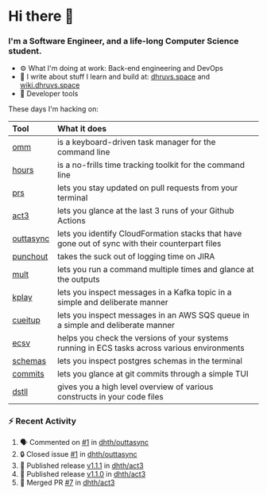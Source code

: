 Hi there 👋
===

### I'm a Software Engineer, and a life-long Computer Science student.


- ⚙️  What I'm doing at work: Back-end engineering and DevOps
- 🌱 I write about stuff I learn and build at:
    [dhruvs.space](https://dhruvs.space) and [wiki.dhruvs.space](https://wiki.dhruvs.space)
- 💙 Developer tools

These days I'm hacking on:

| Tool                                           | What it does                                                                                    |
|:-----------------------------------------------|:------------------------------------------------------------------------------------------------|
| [omm](https://github.com/dhth/omm)             | is a keyboard-driven task manager for the command line                                          |
| [hours](https://github.com/dhth/hours)         | is a no-frills time tracking toolkit for the command line                                       |
| [prs](https://github.com/dhth/prs)             | lets you stay updated on pull requests from your terminal                                       |
| [act3](https://github.com/dhth/act3)           | lets you glance at the last 3 runs of your Github Actions                                       |
| [outtasync](https://github.com/dhth/outtasync) | lets you identify CloudFormation stacks that have gone out of sync with their counterpart files |
| [punchout](https://github.com/dhth/punchout)   | takes the suck out of logging time on JIRA                                                      |
| [mult](https://github.com/dhth/mult)           | lets you run a command multiple times and glance at the outputs                                 |
| [kplay](https://github.com/dhth/kplay)         | lets you inspect messages in a Kafka topic in a simple and deliberate manner                    |
| [cueitup](https://github.com/dhth/cueitup)     | lets you inspect messages in an AWS SQS queue in a simple and deliberate manner                 |
| [ecsv](https://github.com/dhth/ecsv)           | helps you check the versions of your systems running in ECS tasks across various environments   |
| [schemas](https://github.com/dhth/schemas)     | lets you inspect postgres schemas in the terminal                                               |
| [commits](https://github.com/dhth/commits)     | lets you glance at git commits through a simple TUI                                             |
| [dstll](https://github.com/dhth/dstll)         | gives you a high level overview of various constructs in your code files                        |

### :zap: Recent Activity

<!--START_SECTION:activity-->
1. 🗣 Commented on [#1](https://github.com/dhth/outtasync/issues/1#issuecomment-2295691953) in [dhth/outtasync](https://github.com/dhth/outtasync)
2. 🔒 Closed issue [#1](https://github.com/dhth/outtasync/issues/1) in [dhth/outtasync](https://github.com/dhth/outtasync)
3. 🚀 Published release [v1.1.1](https://github.com/dhth/act3/releases/tag/v1.1.1) in [dhth/act3](https://github.com/dhth/act3)
4. 🚀 Published release [v1.1.0](https://github.com/dhth/act3/releases/tag/v1.1.0) in [dhth/act3](https://github.com/dhth/act3)
5. 🎉 Merged PR [#7](https://github.com/dhth/act3/pull/7) in [dhth/act3](https://github.com/dhth/act3)
<!--END_SECTION:activity-->
